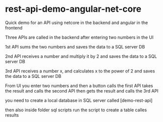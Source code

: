 # rest-api-demo-angular-net-core

Quick demo for an API using netcore in the backend and angular in the frontend

Three APIs are called in the backend after entering two numbers in the UI

1st API sums the two numbers and saves the data to a SQL server DB

2nd API receives a number and multiply it by 2  and saves the data to a SQL server DB

3rd API receives a number x, and calculates x to the power of 2  and saves the data to a SQL server DB

From UI you enter two numbers and then a button calls the first API takes the result and calls the second API then gets the result and calls the 3rd API

you need to create a local database in SQL server called [demo-rest-api]

then also inside folder sql scripts run the script to create a table calles results
